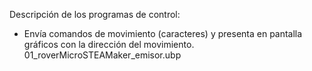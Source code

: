 Descripción de los programas de control:

- Envía comandos de movimiento (caracteres) y presenta en pantalla gráficos con la dirección del movimiento.
  01_roverMicroSTEAMaker_emisor.ubp
